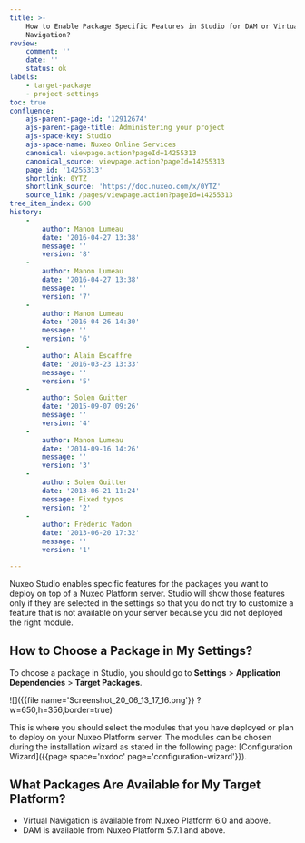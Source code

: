 ```yaml
---
title: >-
    How to Enable Package Specific Features in Studio for DAM or Virtual
    Navigation?
review:
    comment: ''
    date: ''
    status: ok
labels:
    - target-package
    - project-settings
toc: true
confluence:
    ajs-parent-page-id: '12912674'
    ajs-parent-page-title: Administering your project
    ajs-space-key: Studio
    ajs-space-name: Nuxeo Online Services
    canonical: viewpage.action?pageId=14255313
    canonical_source: viewpage.action?pageId=14255313
    page_id: '14255313'
    shortlink: 0YTZ
    shortlink_source: 'https://doc.nuxeo.com/x/0YTZ'
    source_link: /pages/viewpage.action?pageId=14255313
tree_item_index: 600
history:
    -
        author: Manon Lumeau
        date: '2016-04-27 13:38'
        message: ''
        version: '8'
    -
        author: Manon Lumeau
        date: '2016-04-27 13:38'
        message: ''
        version: '7'
    -
        author: Manon Lumeau
        date: '2016-04-26 14:30'
        message: ''
        version: '6'
    -
        author: Alain Escaffre
        date: '2016-03-23 13:33'
        message: ''
        version: '5'
    -
        author: Solen Guitter
        date: '2015-09-07 09:26'
        message: ''
        version: '4'
    -
        author: Manon Lumeau
        date: '2014-09-16 14:26'
        message: ''
        version: '3'
    -
        author: Solen Guitter
        date: '2013-06-21 11:24'
        message: Fixed typos
        version: '2'
    -
        author: Frédéric Vadon
        date: '2013-06-20 17:32'
        message: ''
        version: '1'

---
```

Nuxeo Studio enables specific features for the packages you want to deploy on top of a Nuxeo Platform server. Studio will show those features only if they are selected in the settings so that you do not try to customize a feature that is not available on your server because you did not deployed the right module.

## How to Choose a Package in My Settings?

To choose a package in Studio, you should go to **Settings**&nbsp;> **Application Dependencies**&nbsp;> **Target Packages**.

![]({{file name='Screenshot_20_06_13_17_16.png'}} ?w=650,h=356,border=true)

This is where you should select the modules that you have deployed or plan to deploy on your Nuxeo Platform server. The modules can be chosen during the installation wizard as stated in the following page: [Configuration Wizard]({{page space='nxdoc' page='configuration-wizard'}}).

## What Packages Are Available for My Target Platform?

*   Virtual Navigation is available from Nuxeo Platform 6.0 and above.
*   DAM is available from Nuxeo Platform 5.7.1 and above.
